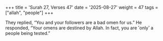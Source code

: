 +++
title = 'Surah 27, Verses 47'
date = '2025-08-27'
weight = 47
tags = ["allah", "people"]
+++

They replied, “You and your followers are a bad omen for us.” He responded, “Your omens are destined by Allah. In fact, you are ˹only˺ a people being tested.”